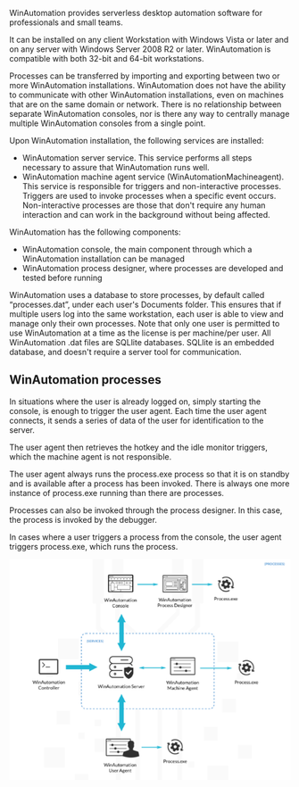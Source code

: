 WinAutomation provides serverless desktop automation software for professionals and small teams.

It can be installed on any client Workstation with Windows Vista  or later and on any server with Windows Server 2008 R2 or later. WinAutomation is compatible with both 32-bit and 64-bit workstations.

Processes can be transferred by importing and exporting between two or more WinAutomation installations. WinAutomation does not have the ability to communicate with other  WinAutomation installations, even on machines that are on the same domain or network. There is no relationship between separate WinAutomation consoles, nor is there any way to centrally manage multiple WinAutomation consoles from a single point.

Upon WinAutomation installation, the following services are installed:

- WinAutomation server service. This service performs all steps necessary to assure that WinAutomation runs well.
- WinAutomation machine agent service (WinAutomationMachineagent). This service is responsible for triggers and non-interactive processes. Triggers are used to invoke processes when a specific event occurs. Non-interactive processes are those that don't require any human interaction and can work in the background without being affected.

WinAutomation has the following components:

- WinAutomation console, the main component through which a WinAutomation installation can be managed
- WinAutomation process designer, where processes are developed and tested before running

WinAutomation uses a database to store processes, by default called “processes.dat”, under each user's Documents folder. This ensures that if multiple users log into the same workstation, each user is able to view and manage only their own processes. Note that only one user is permitted to use WinAutomation at a time as the license is per machine/per user. All WinAutomation .dat files are SQLlite databases. SQLlite is an embedded database, and doesn't require a server tool for communication.  

## WinAutomation processes

In situations where the user is already logged on, simply starting the console, is enough to trigger the user agent. Each time the user agent connects, it sends a series of data of the user for identification to the server.

The user agent then retrieves the hotkey and the idle monitor triggers,  which the machine agent is not responsible.

The user agent always runs the process.exe process so that it is on standby and is available after a process has been invoked. There is always one more instance of process.exe running than there are processes.  

Processes can also be invoked through the process designer. In this case, the process is invoked by the debugger.  

In cases where a user triggers a process from the console, the user agent triggers process.exe, which runs the process.

 ![Diagram of WinAutomation processes with WinAutomation Server and WinAutomation Machine Agent services in the center.](..\media\processes-diagram.png)
